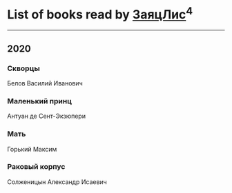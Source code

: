 # List of books read by [ЗаяцЛис](https://plus.google.com/u/0/112388384595246311466/)<sup>4</sup>
---

## 2020

### Скворцы
Белов Василий Иванович


### Маленький принц
Антуан де Сент-Экзюпери


### Мать
Горький Максим


### Раковый корпус
Солженицын Александр Исаевич



